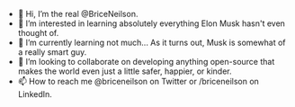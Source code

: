 - 👋 Hi, I’m the real @BriceNeilson.
- 👀 I’m interested in learning absolutely everything Elon Musk hasn't even thought of.
- 🌱 I’m currently learning not much... As it turns out, Musk is somewhat of a really smart guy.
- 💞️ I’m looking to collaborate on developing anything open-source that makes the world even just a little safer, happier, or kinder.
- 📫 How to reach me @briceneilson on Twitter or /briceneilson on LinkedIn.

<!---
BriceNeilson/BriceNeilson is a ✨ special ✨ repository because its `README.md` (this file) appears on your GitHub profile.
You can click the Preview link to take a look at your changes.
--->
